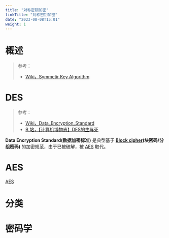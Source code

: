 ```yaml
---
title: "对称密钥加密"
linkTitle: "对称密钥加密"
date: "2023-08-08T15:01"
weight: 1
---
```


# 概述

> 参考：
>
> - [Wiki，Symmetir Key Algorithm](https://en.wikipedia.org/wiki/Symmetric-key_algorithm)

# DES

> 参考：
>
> - [Wiki，Data_Encryption_Standard](https://en.wikipedia.org/wiki/Data_Encryption_Standard)
> - [B 站，【计算机博物志】DES的生与死](https://www.bilibili.com/video/BV1qW4y1L7tN)

**Data Encryption Standard(数据加密标准)** 是典型基于 **[Block cipher](/docs/7.信息安全/Cryptography/Cipher/Block%20cipher.md)(块密码/分组密码)** 的加密规范，由于已被破解，被 [AES](/docs/7.信息安全/Cryptography/对称密钥加密/AES.md) 取代。

# AES

[AES](/docs/7.信息安全/Cryptography/对称密钥加密/AES.md)

# 分类

# 密码学
